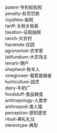 patent-专利权执照<br>
penalty-处罚罚款<br>
royalties-版税<br>
tariff-关税关税表<br>
taxation-征税抽税<br>
ranch-大农村<br>
hacienda-庄园<br>
agronomist-农学家<br>
latifundium-大农场主<br>
tenant-佣户<br>
shepherd-牧羊人<br>
vinegrower-葡萄栽植者<br>
horticulture-园艺<br>
dairy-牛奶厂<br>
foodstuff-食品粮食<br>
anthropology-人类学<br>
anthropoid-类人猿<br>
perception-感知感觉<br>
ritual-典礼礼仪<br>
stereotype-典型<br>
<br>
<br>
